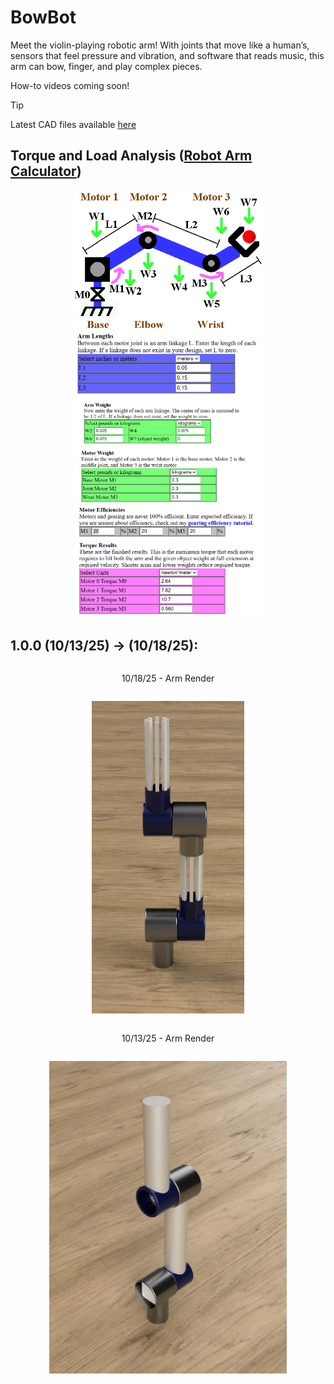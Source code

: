 # BowBot

Meet the violin-playing robotic arm! With joints that move like a human’s, sensors that feel pressure and vibration, and software that reads music, this arm can bow, finger, and play complex pieces.

How-to videos coming soon!

> [!TIP]
> Latest CAD files available [here](https://github.com/ved-patel226/BowBot/releases/latest)

## Torque and Load Analysis ([Robot Arm Calculator](https://www.societyofrobots.com/robot_arm_calculator.shtml))

<div style="display: flex; flex-direction: column; align-items: center;">
  <img src="./images/diagram.png" width="300">
  <img src="./images/calculations/arm_lengths.png" width="300">
  <img src="./images/calculations/arm_weight.png" width="300">
  <img src="./images/calculations/motor_weight.png" width="300">
  <img src="./images/calculations/torque.png" width="300">
</div>

## 1.0.0 (10/13/25) -> (10/18/25):

<div style="display: flex; flex-direction: column; align-items: center;">
  <p>10/18/25 - Arm Render</p>

  <p align="center">
    <img src="./images/renders/1.0.0_v2.jpg" height="500">
  </p>
</div>

<div style="display: flex; flex-direction: column; align-items: center;">
  <p>10/13/25 - Arm Render</p>

  <p align="center">
    <img src="./images/renders/1.0.0.jpg" height="500">
  </p>
</div>
